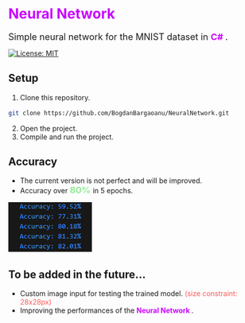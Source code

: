 # <b><font color = "#c800ff">Neural Network </font></b>

<p>
<font size = 4>Simple neural network for the MNIST dataset in <b><font color = "#c800ff"> C# </font></b>.</font>

[![License: MIT](https://img.shields.io/badge/License-MIT-g.svg)](https://opensource.org/licenses/MIT)
</p>

## Setup
1. Clone this repository.
```bash
git clone https://github.com/BogdanBargaoanu/NeuralNetwork.git
```
2. Open the project.
3. Compile and run the project.

## Accuracy
- The current version is not perfect and will be improved.
- Accuracy over <b><font color="lightgreen" size=4>80% </font></b> in 5 epochs.
  
![Acc:](https://raw.githubusercontent.com/BogdanBargaoanu/NeuralNetwork/main/acc.png)
## To be added in the future...
- Custom image input for testing the trained model. <font color="#ff5757">(size constraint: 28x28px) </font>
- Improving the performances of the <b><font color = "#c800ff"> Neural Network </font></b>.

